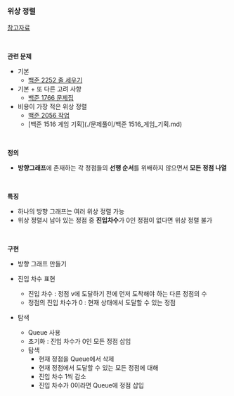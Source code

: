 ### 위상 정렬

[참고자료](https://gmlwjd9405.github.io/2018/08/27/algorithm-topological-sort.html)

<br>

**관련 문제**

- 기본 
  - [백준 2252 줄 세우기](./문제풀이/백준_2252_줄_세우기.md)
- 기본 + 또 다른 고려 사항
  - [백준 1766 문제집](./문제풀이/백준_1766_문제집.md)
- 비용이 가장 적은 위상 정렬
  - [백준 2056 작업](./문제풀이/백준_2056_작업.md)
  - [백준 1516 게임 기획](./문제풀이/백준 1516_게임_기획.md)

<br>

**정의**

- **방향그래프**에 존재하는 각 정점들의 **선행 순서**를 위배하지 않으면서 **모든 정점 나열**

<br>

**특징**

- 하나의 방향 그래프는 여러 위상 정렬 가능
- 위상 정렬시 남아 있는 정점 중 **진입차수**가 0인 정점이 없다면 위상 정렬 불가

<br>

**구현**

- 방향 그래프 만들기
- 진입 차수 표현
  - 진입 차수 :  정점 v에 도달하기 전에 먼저 도착해야 하는 다른 정점의 수
  - 정점의 진입 차수가 0 : 현재 상태에서 도달할 수 있는 정점 

- 탐색
  - Queue 사용
  - 초기화 : 진입 차수가 0인 모든 정점 삽입
  - 탐색
    - 현재 정점을 Queue에서 삭제
    - 현재 정점에서 도달할 수 있는 모든 정점에 대해
    - 진입 차수 1씩 감소
    - 진입 차수가 0이라면 Queue에 정점 삽입

<br>

